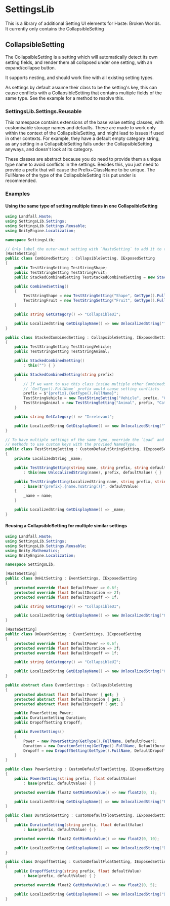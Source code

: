 # SettingsLib

This is a library of additional Setting UI elements for Haste: Broken Worlds.
It currently only contains the CollapsibleSetting

## CollapsibleSetting

The CollapsibleSetting is a setting which will automatically detect its own
setting fields, and render them all collapsed under one setting, with an
expand/collapse button.

It supports nesting, and should work fine with all existing setting types.

As settings by default assume their class to be the setting's key, this can
cause conflicts with a CollapsibleSetting that contains multiple fields of the
same type. See the example for a method to resolve this.

### SettingsLib.Settings.Reusable

This namespace contains extensions of the base value setting classes, with
customisable storage names and defaults. These are made to work only within
the context of the CollapsibleSetting, and might lead to issues if used in
other contexts. For example, they have a default empty category string, as
any setting in a CollapsibleSetting falls under the CollapsibleSetting anyways,
and doesn't look at its category.

These classes are abstract because you do need to provide them a unique type
name to avoid conflicts in the settings. Besides this, you just need to provide
a prefix that will cause the Prefix+ClassName to be unique. The FullName of the
type of the CollapsibleSetting it is put under is recommended.

### Examples

#### Using the same type of setting multiple times in one CollapsibleSetting

```cs
using Landfall.Haste;
using SettingsLib.Settings;
using SettingsLib.Settings.Reusable;
using UnityEngine.Localization;

namespace SettingsLib;

// Only label the outer-most setting with `HasteSetting` to add it to the setting menu.
[HasteSetting]
public class CombinedSetting : CollapsibleSetting, IExposedSetting
{
    public TestStringSetting TestStringShape;
    public TestStringSetting TestStringFruit;
    public StackedCombinedSetting TestStackedCombinedSetting = new StackedCombinedSetting();

    public CombinedSetting()
    {
        TestStringShape = new TestStringSetting("Shape", GetType().FullName, "Circle");
        TestStringFruit = new TestStringSetting("Fruit", GetType().FullName, "Apple");
    }

    public string GetCategory() => "CollapsibleUI";

    public LocalizedString GetDisplayName() => new UnlocalizedString("TestCombinedSetting");
}

public class StackedCombinedSetting : CollapsibleSetting, IExposedSetting
{
    public TestStringSetting TestStringVehicle;
    public TestStringSetting TestStringAnimal;

    public StackedCombinedSetting()
        : this("") { }

    public StackedCombinedSetting(string prefix)
    {
        // If we want to use this class inside multiple other CombinedSettings, the normal
        // `GetType().FullName` prefix would cause setting conflicts
        prefix = $"{prefix}.{GetType().FullName}";
        TestStringVehicle = new TestStringSetting("Vehicle", prefix, "Car");
        TestStringAnimal = new TestStringSetting("Animal", prefix, "Cat");
    }

    public string GetCategory() => "Irrelevant";

    public LocalizedString GetDisplayName() => new UnlocalizedString("TestStackedCombinedSetting");
}

// To have multiple settings of the same type, override the `Load` and `Save`
// methods to use custom keys with the provided NamedType.
public class TestStringSetting : CustomDefaultStringSetting, IExposedSetting
{
    private LocalizedString _name;

    public TestStringSetting(string name, string prefix, string defaultValue)
        : this(new UnlocalizedString(name), prefix, defaultValue) { }

    public TestStringSetting(LocalizedString name, string prefix, string defaultValue)
        : base($"{prefix}.{name.ToString()}", defaultValue)
    {
        _name = name;
    }

    public LocalizedString GetDisplayName() => _name;
}
```

#### Reusing a CollapsibleSetting for multiple similar settings

```cs
using Landfall.Haste;
using SettingsLib.Settings;
using SettingsLib.Settings.Reusable;
using Unity.Mathematics;
using UnityEngine.Localization;

namespace SettingsLib;

[HasteSetting]
public class OnHitSetting : EventSettings, IExposedSetting
{
    protected override float DefaultPower => 0.6f;
    protected override float DefaultDuration => 2f;
    protected override float DefaultDropoff => 1f;

    public string GetCategory() => "CollapsibleUI";

    public LocalizedString GetDisplayName() => new UnlocalizedString("On Hit");
}

[HasteSetting]
public class OnDeathSetting : EventSettings, IExposedSetting
{
    protected override float DefaultPower => 0.6f;
    protected override float DefaultDuration => 2f;
    protected override float DefaultDropoff => 1f;

    public string GetCategory() => "CollapsibleUI";

    public LocalizedString GetDisplayName() => new UnlocalizedString("On Death");
}

public abstract class EventSettings : CollapsibleSetting
{
    protected abstract float DefaultPower { get; }
    protected abstract float DefaultDuration { get; }
    protected abstract float DefaultDropoff { get; }

    public PowerSetting Power;
    public DurationSetting Duration;
    public DropoffSetting Dropoff;

    public EventSettings()
    {
        Power = new PowerSetting(GetType().FullName, DefaultPower);
        Duration = new DurationSetting(GetType().FullName, DefaultDuration);
        Dropoff = new DropoffSetting(GetType().FullName, DefaultDropoff);
    }
}

public class PowerSetting : CustomDefaultFloatSetting, IExposedSetting
{
    public PowerSetting(string prefix, float defaultValue)
        : base(prefix, defaultValue) { }

    protected override float2 GetMinMaxValue() => new float2(0, 1);

    public LocalizedString GetDisplayName() => new UnlocalizedString("Power");
}

public class DurationSetting : CustomDefaultFloatSetting, IExposedSetting
{
    public DurationSetting(string prefix, float defaultValue)
        : base(prefix, defaultValue) { }

    protected override float2 GetMinMaxValue() => new float2(0, 10);

    public LocalizedString GetDisplayName() => new UnlocalizedString("Duration (s)");
}

public class DropoffSetting : CustomDefaultFloatSetting, IExposedSetting
{
    public DropoffSetting(string prefix, float defaultValue)
        : base(prefix, defaultValue) { }

    protected override float2 GetMinMaxValue() => new float2(0, 5);

    public LocalizedString GetDisplayName() => new UnlocalizedString("Dropoff");
}
```
